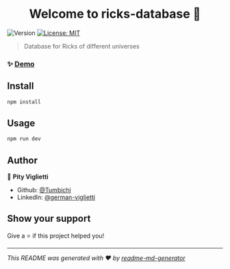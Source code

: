<h1 align="center">Welcome to ricks-database 👋</h1>
<p>
  <img alt="Version" src="https://img.shields.io/badge/version-1.0.0-blue.svg?cacheSeconds=2592000" />
  <a href="#" target="_blank">
    <img alt="License: MIT" src="https://img.shields.io/badge/License-MIT-yellow.svg" />
  </a>
</p>

> Database for Ricks of different universes

### ✨ [Demo](https://ricks-database.vercel.app/)

## Install

```sh
npm install
```

## Usage

```sh
npm run dev
```

## Author

👤 **Pity Viglietti**

* Github: [@Tumbichi](https://github.com/Tumbichi)
* LinkedIn: [@german-viglietti](https://linkedin.com/in/german-viglietti)

## Show your support

Give a ⭐️ if this project helped you!

***
_This README was generated with ❤️ by [readme-md-generator](https://github.com/kefranabg/readme-md-generator)_